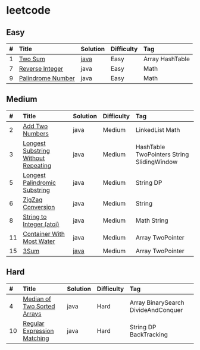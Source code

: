 # leetcode

## Easy

\#|Title|Solution|Difficulty|Tag
:---|:---|:---|:---|:---
1|[Two Sum](https://leetcode.com/problems/two-sum/)|[java](src/com/bentleyxia/Easy/TwoSum.java)|Easy|Array HashTable
7|[Reverse Integer](https://leetcode.com/problems/zigzag-conversion)|java|Easy|Math	
9|[Palindrome Number](https://leetcode.com/problems/palindrome-number/)|java|Easy|Math	

## Medium

\#|Title|Solution|Difficulty|Tag
:---|:---|:---|:---|:---
2|[Add Two Numbers](https://leetcode.com/problems/add-two-numbers/)|java|Medium| LinkedList Math	
3|[Longest Substring Without Repeating](https://leetcode.com/problems/longest-substring-without-repeating-characters/)|java|Medium|HashTable TwoPointers String SlidingWindow	
5|[Longest Palindromic Substring](https://leetcode.com/problems/longest-palindromic-substring)|java|Medium| String DP	
6|[ZigZag Conversion](https://leetcode.com/problems/zigzag-conversion)|java|Medium|String	
8|[String to Integer (atoi)](https://leetcode.com/problems/string-to-integer-atoi/)|java|Medium|Math String
11|[Container With Most Water](https://leetcode.com/problems/container-with-most-water)|java|Medium|Array TwoPointer
15|[3Sum](https://leetcode.com/problems/3sum/)|[java](src/com/bentleyxia/Medium/ThreeSum.java)|Medium|Array TwoPointer
## Hard

\#|Title|Solution|Difficulty|Tag
:---|:---|:---|:---|:---
4|[Median of Two Sorted Arrays](https://leetcode.com/problems/median-of-two-sorted-arrays)|java|Hard|Array BinarySearch DivideAndConquer	
10|	[Regular Expression Matching](https://leetcode.com/problems/regular-expression-matching/)|java|Hard|String DP BackTracking	